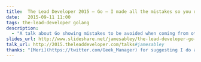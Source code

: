 ```yaml
---
title:  The Lead Developer 2015 – Go – I made all the mistakes so you don't have to
date:   2015-09-11 11:00
tags: the-lead-developer golang
description:
  - "A talk about Go showing mistakes to be avoided when coming from other languages, discussion about strengths, and perceived shortcomings like dependency management."
slides_url: http://www.slideshare.net/jamesabley/the-lead-developer-go-i-made-all-the-mistakes-so-you-dont-have-to
talk_url: http://2015.theleaddeveloper.com/talks#jamesabley
thanks: "[Meri](https://twitter.com/Geek_Manager) for suggesting I do a talk. [Ruth](https://twitter.com/RuthYarnit) and her team for making the conference so amazing."
---
```

